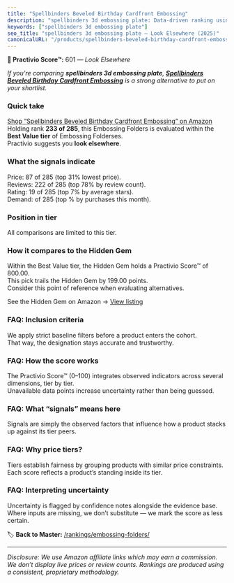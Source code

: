```yaml
---
title: "Spellbinders Beveled Birthday Cardfront Embossing"
description: "spellbinders 3d embossing plate: Data-driven ranking using the Practivio Score™. Positioned by quality, value, demand, findability, momentum."
keywords: ["spellbinders 3d embossing plate"]
seo_title: "spellbinders 3d embossing plate — Look Elsewhere (2025)"
canonicalURL: "/products/spellbinders-beveled-birthday-cardfront-embossing-B0DFPCT93Z/"
---
```


**🚫 Practivio Score™:** 601 — _Look Elsewhere_


*If you're comparing **spellbinders 3d embossing plate**, **[Spellbinders Beveled Birthday Cardfront Embossing](https://www.amazon.com/dp/B0DFPCT93Z?tag=practivio-20)** is a strong alternative to put on your shortlist.*
### Quick take
[Shop “Spellbinders Beveled Birthday Cardfront Embossing” on Amazon](https://www.amazon.com/dp/B0DFPCT93Z?tag=practivio-20)
Holding rank **233 of 285**, this Embossing Folders is evaluated within the **Best Value tier** of Embossing Folderses.  
Practivio suggests you **look elsewhere**.

### What the signals indicate
Price: 87 of 285 (top 31% lowest price).  
Reviews: 222 of 285 (top 78% by review count).  
Rating: 19 of 285 (top 7% by average stars).  
Demand:  of 285 (top % by purchases this month).

### Position in tier
All comparisons are limited to this tier.

### How it compares to the Hidden Gem
Within the Best Value tier, the Hidden Gem holds a Practivio Score™ of 800.00.  
This pick trails the Hidden Gem by 199.00 points.  
Consider this point of reference when evaluating alternatives.  

See the Hidden Gem on Amazon → [View listing](https://www.amazon.com/dp/B09QKGPC84?tag=practivio-20)

### FAQ: Inclusion criteria
We apply strict baseline filters before a product enters the cohort.  
That way, the designation stays accurate and trustworthy.

### FAQ: How the score works
The Practivio Score™ (0–100) integrates observed indicators across several dimensions, tier by tier.  
Unavailable data points increase uncertainty rather than being guessed.

### FAQ: What “signals” means here
Signals are simply the observed factors that influence how a product stacks up against its tier peers.

### FAQ: Why price tiers?
Tiers establish fairness by grouping products with similar price constraints.  
Each score reflects a product’s standing inside its tier.

### FAQ: Interpreting uncertainty
Uncertainty is flagged by confidence notes alongside the evidence base.  
Where inputs are missing, we don’t substitute — we mark the score as less certain.


🏷️ **Back to Master:** [/rankings/embossing-folders/](/rankings/embossing-folders/)

---
_Disclosure: We use Amazon affiliate links which may earn a commission. We don’t display live prices or review counts. Rankings are produced using a consistent, proprietary methodology._
